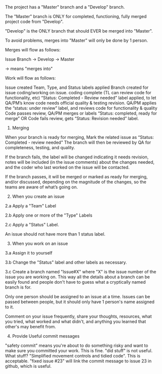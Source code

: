 The project has a "Master" branch and a "Develop" branch.

The "Master" branch is ONLY for completed, functioning, fully merged project code from "Develop".

"Develop" is the ONLY branch that should EVER be merged into "Master".

To avoid problems, merges into "Master" will only be done by 1 person.

Merges will flow as follows:

Issue Branch -> Develop -> Master

-> means "merges into"

Work will flow as follows:

Issue created
Team, Type, and Status labels applied
Branch created for issue
coding/working on issue.
coding complete (TL can review code for functionality, etc)
“Status: Completed - Review needed” label applied, to let QA/PM’s know code needs official quality & testing revision.
QA/PM applies the “status: under review” label, and reviews code for functionality & quality
Code passes review, QA/PM merges or labels “Status: completed, ready for merge”
OR Code fails review, gets “Status: Revision needed” label.
1. Merging

When your branch is ready for merging, Mark the related issue as “Status: Completed - review needed” The branch will then be reviewed by QA for completeness, testing, and quality.

If the branch fails, the label will be changed indicating it needs revision, notes will be included (in the issue comments) about the changes needed, and the coder who last worked on the issue will be contacted.

If the branch passes, it will be merged or marked as ready for merging, and/or discussed, depending on the magnitude of the changes, so the teams are aware of what’s going on.

2. When you create an issue

2.a Apply a "Team" Label

2.b Apply one or more of the "Type" Labels

2.c Apply a "Status" Label.

An issue should not have more than 1 status label.

3. When you work on an issue

3.a Assign it to yourself

3.b Change the "Status" label and other labels as necessary.

3.c Create a branch named "Issue#X" where "X" is the issue number of the issue you are working on. This way all the details about a branch can be easily found and people don't have to guess what a cryptically named branch is for.

Only one person should be assigned to an issue at a time. Issues can be passed between people, but it should only have 1 person's name assigned to it.

Comment on your issue frequently, share your thoughts, resources, what you tried, what worked and what didn't, and anything you learned that other's may benefit from.

4. Provide Useful commit messages

"safety commit" means you're about to do something risky and want to make sure you committed your work. This is fine. "did stuff" is not useful. What stuff? "Simplified movement controls and tidied code". This is acceptable. "fixed issue #23" will link the commit message to issue 23 in github, which is useful.
